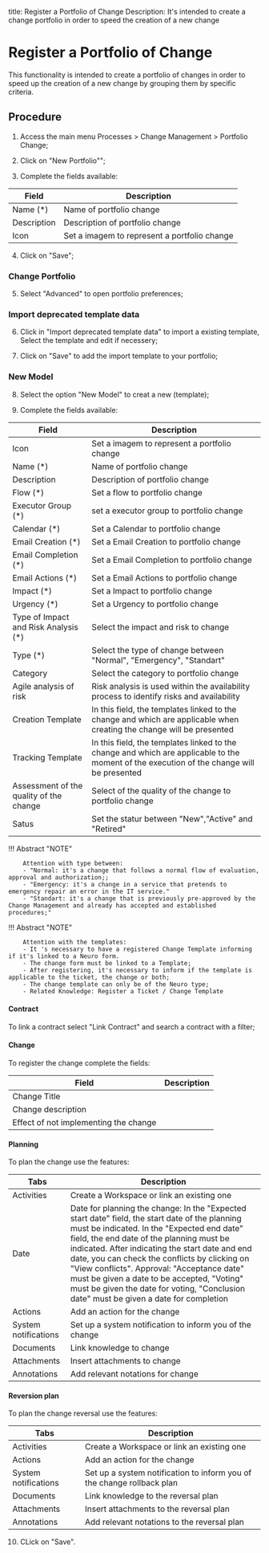 title: Register a Portfolio of Change
Description: It's intended to create a change portfolio in order to speed the creation of a new change

# Register a Portfolio of Change

This functionality is intended to create a portfolio of changes in order to speed up the creation of a new change by grouping them by specific criteria.

## Procedure

1.    Access the main menu Processes > Change Management > Portfolio Change;
      
2.    Click on "New Portfolio"";
   
3.    Complete the fields available:

|Field|Description|
|-|-|
|Name (\*)|Name of portfolio change|
|Description|Description of portfolio change|
|Icon|Set a imagem to represent a portfolio change|

4. Click on "Save";

### Change Portfolio

5. Select "Advanced" to open portfolio preferences;

### Import deprecated template data

6. Click in "Import deprecated template data" to import a existing template, Select the template and edit if necessery;

7. Click on "Save" to add the import template to your portfolio;

### New Model
   
8. Select the option "New Model" to creat a new (template);
   
9. Complete the fields available:

|Field|Description|
|-|-|
|Icon|Set a imagem to represent a portfolio change|
|Name (\*)|Name of portfolio change|
|Description|Description of portfolio change|
|Flow (\*)|Set a flow to portfolio change|
|Executor Group (\*)|set a executor group to portfolio change|
|Calendar (\*)|Set a Calendar to portfolio change|
|Email Creation (\*)|Set a Email Creation to portfolio change|
|Email Completion (\*)|Set a Email Completion to portfolio change|
|Email Actions (\*)|Set a Email Actions to portfolio change|
|Impact (\*)|Set a Impact to portfolio change|
|Urgency (\*)|Set a Urgency to portfolio change|
|Type of Impact and Risk Analysis (\*)|Select the impact and risk to change|
|Type (\*)|Select the type of change between "Normal", "Emergency", "Standart"|
|Category|Select the category to portfolio change|
|Agile analysis of risk|Risk analysis is used within the availability process to identify risks and availability|
|Creation Template|In this field, the templates linked to the change and which are applicable when creating the change will be presented|
|Tracking Template|In this field, the templates linked to the change and which are applicable to the moment of the execution of the change will be presented|
|Assessment of the quality of the change|Select of the quality of the change to portfolio change|
|Satus|Set the statur between "New","Active" and "Retired"|

 !!! Abstract "NOTE"
    
        Attention with type between:
        - "Normal: it's a change that follows a normal flow of evaluation, approval and authorization;;
        - "Emergency: it's a change in a service that pretends to emergency repair an error in the IT service."
        - "Standart: it's a change that is previously pre-approved by the Change Management and already has accepted and established procedures;" 

!!! Abstract "NOTE"

        Attention with the templates:
        - It 's necessary to have a registered Change Template informing if it's linked to a Neuro form.
        - The change form must be linked to a Template;
        - After registering, it's necessary to inform if the template is applicable to the ticket, the change or both;
        - The change template can only be of the Neuro type;
        - Related Knowledge: Register a Ticket / Change Template


#### Contract

To link a contract select "Link Contract" and search a contract with a filter;

#### Change

To register the change complete the fields:

|Field|Description|
|-|-|
|Change Title||
|Change description||
|Effect of not implementing the change||

#### Planning

To plan the change use the features:

|Tabs|Description|
|-|-|
|Activities|Create a Workspace or link an existing one|
|Date|Date for planning the change: In the "Expected start date" field, the start date of the planning must be indicated. In the "Expected end date" field, the end date of the planning must be indicated. After indicating the start date and end date, you can check the conflicts by clicking on "View conflicts". Approval: "Acceptance date" must be given a date to be accepted, "Voting" must be given the date for voting, "Conclusion date" must be given a date for completion|
|Actions|Add an action for the change|
|System notifications|Set up a system notification to inform you of the change|
|Documents|Link knowledge to change|
|Attachments|Insert attachments to change|
|Annotations|Add relevant notations for change|

#### Reversion plan

To plan the change reversal use the features:

|Tabs|Description|
|-|-|
|Activities | Create a Workspace or link an existing one|
|Actions | Add an action for the change|
|System notifications|Set up a system notification to inform you of the change rollback plan|
|Documents|Link knowledge to the reversal plan|
|Attachments|Insert attachments to the reversal plan|
|Annotations|Add relevant notations to the reversal plan|

10. CLick on "Save".
